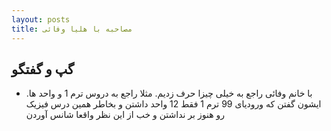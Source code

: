 ```yaml
---
layout: posts
title: مصاحبه با هلیا وفائی
---
```


## گپ و گفتگو

- با خانم وفائی راجع به خیلی چیزا حرف زدیم. مثلا راجع به دروس ترم 1 و واحد ها. ایشون گفتن که ورودیای 99 ترم 1 فقط 12 واحد داشتن و بخاطر همین درس فیزیک رو هنوز بر نداشتن و خب از این نظر واقعا شانس آوردن


